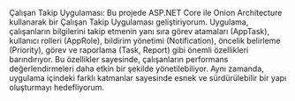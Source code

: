 
Çalışan Takip Uygulaması: Bu projede ASP.NET Core ile Onion Architecture kullanarak bir Çalışan Takip Uygulaması geliştiriyorum. Uygulama, çalışanların bilgilerini takip etmenin yanı sıra görev atamaları (AppTask), kullanıcı rolleri (AppRole), bildirim yönetimi (Notification), öncelik belirleme (Priority), görev ve raporlama (Task, Report) gibi önemli özellikleri barındırıyor. Bu özellikler sayesinde, çalışanların performans değerlendirmeleri daha etkin bir şekilde yönetilebiliyor. Aynı zamanda, uygulama içindeki farklı katmanlar sayesinde esnek ve sürdürülebilir bir yapı oluşturmayı hedefliyorum.
